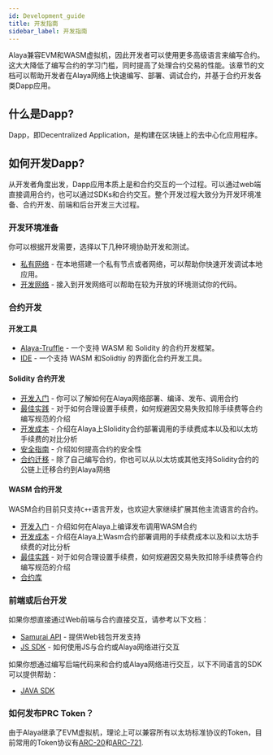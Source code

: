 ```yaml
---
id: Development_guide
title: 开发指南
sidebar_label: 开发指南
---
```


Alaya兼容EVM和WASM虚拟机，因此开发者可以使用更多高级语言来编写合约。这大大降低了编写合约的学习门槛，同时提高了处理合约交易的性能。该章节的文档可以帮助开发者在Alaya网络上快速编写、部署、调试合约，并基于合约开发各类Dapp应用。

## 什么是Dapp?

Dapp，即Decentralized Application，是构建在区块链上的去中心化应用程序。

## 如何开发Dapp?

从开发者角度出发，Dapp应用本质上是和合约交互的一个过程。可以通过web端直接调用合约，也可以通过SDKs和合约交互。整个开发过程大致分为开发环境准备、合约开发、前端和后台开发三大过程。

### 开发环境准备

你可以根据开发需要，选择以下几种环境协助开发和测试。

- [私有网络](/alaya-devdocs/zh-CN/Private_network) - 在本地搭建一个私有节点或者网络，可以帮助你快速开发调试本地应用。
- [开发网络](/alaya-devdocs/zh-CN/Join_the_dev_network) - 接入到开发网络可以帮助在较为开放的环境测试你的代码。

### 合约开发

#### 开发工具

- [Alaya-Truffle](/alaya-devdocs/zh-CN/Alaya-Truffle) - 一个支持 WASM 和 Solidity 的合约开发框架。
- [IDE](/alaya-devdocs/zh-CN/IDE) - 一个支持 WASM 和Solidtiy 的界面化合约开发工具。
 
#### Solidity 合约开发

- [开发入门](/alaya-devdocs/zh-CN/Solidity_Getting_started) - 你可以了解如何在Alaya网络部署、编译、发布、调用合约
- [最佳实践](/alaya-devdocs/zh-CN/Solidity_Best_practices) - 对于如何合理设置手续费，如何规避因交易失败扣除手续费等合约编写规范的介绍
- [开发成本](/alaya-devdocs/zh-CN/Solidity_Development_costs) - 介绍在Alaya上Slolidity合约部署调用的手续费成本以及和以太坊手续费的对比分析
- [安全指南](/alaya-devdocs/zh-CN/Solidity_Contract_security) - 介绍如何提高合约的安全性
- [合约迁移](/alaya-devdocs/zh-CN/Solidity_Migration_tutorial) - 除了自己编写合约，你也可以从以太坊或其他支持Solidity合约的公链上迁移合约到Alaya网络

#### WASM 合约开发

WASM合约目前只支持`C++`语言开发，也欢迎大家继续扩展其他主流语言的合约。

- [开发入门](/alaya-devdocs/zh-CN/Wasm_Getting_started) - 介绍如何在Alaya上编译发布调用WASM合约 
- [开发成本](/alaya-devdocs/zh-CN/Wasm_Development_costs) - 介绍在Alaya上Wasm合约部署调用的手续费成本以及和以太坊手续费的对比分析
- [最佳实践](/alaya-devdocs/zh-CN/Wasm_Best_practices) - 对于如何合理设置手续费，如何规避因交易失败扣除手续费等合约编写规范的介绍
- [合约库](/alaya-devdocs/zh-CN/Wasm_API)

### 前端或后台开发

如果你想直接通过Web前端与合约直接交互，请参考以下文档：
- [Samurai API](/alaya-devdocs/zh-CN/Samurai_API) - 提供Web钱包开发支持
- [JS SDK](/alaya-devdocs/zh-CN/JS_SDK) - 如何使用JS与合约或Alaya网络进行交互

如果你想通过编写后端代码来和合约或Alaya网络进行交互，以下不同语言的SDK可以提供帮助：
- [JAVA SDK](/alaya-devdocs/zh-CN/Java_SDK)


### 如何发布PRC Token？

由于Alaya继承了EVM虚拟机，理论上可以兼容所有以太坊标准协议的Token，目前常用的Token协议有[ARC-20](/alaya-devdocs/zh-CN/ARC20)和[ARC-721](/alaya-devdocs/zh-CN/ARC721).

